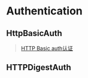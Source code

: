 # Authentication

## HttpBasicAuth
>[HTTP Basic auth认证](http://www.cnblogs.com/rinack/p/7595232.html)   

## HTTPDigestAuth
>[]()
